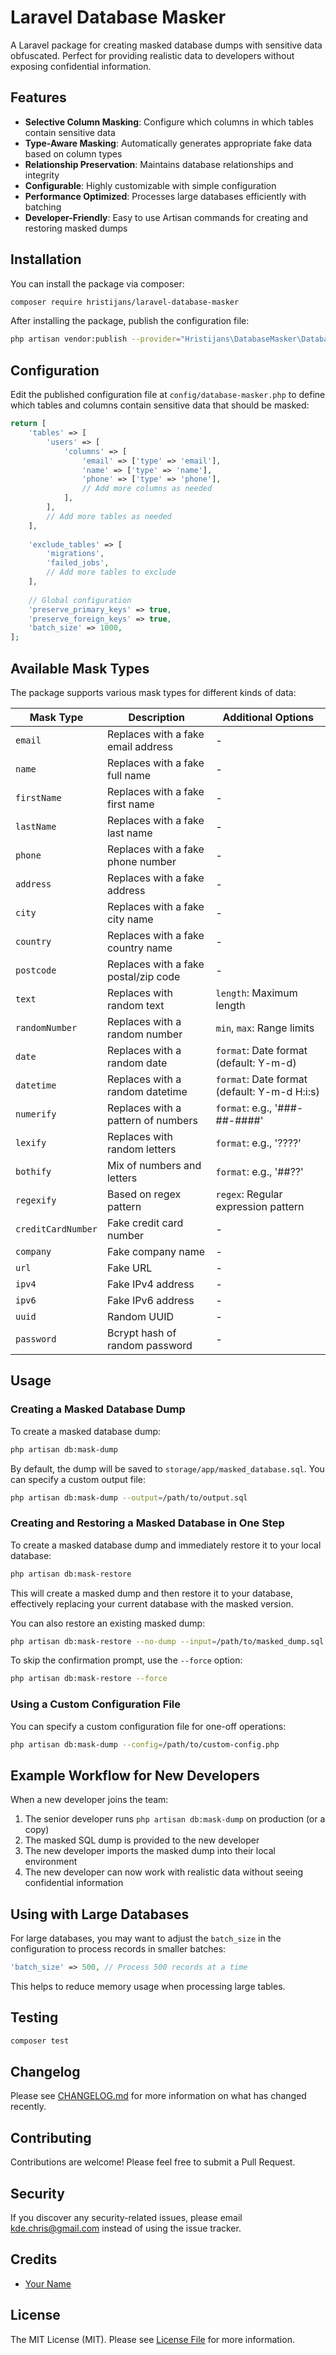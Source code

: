# Laravel Database Masker


A Laravel package for creating masked database dumps with sensitive data obfuscated. Perfect for providing realistic data to developers without exposing confidential information.

## Features

- **Selective Column Masking**: Configure which columns in which tables contain sensitive data
- **Type-Aware Masking**: Automatically generates appropriate fake data based on column types
- **Relationship Preservation**: Maintains database relationships and integrity
- **Configurable**: Highly customizable with simple configuration
- **Performance Optimized**: Processes large databases efficiently with batching
- **Developer-Friendly**: Easy to use Artisan commands for creating and restoring masked dumps

## Installation

You can install the package via composer:

```bash
composer require hristijans/laravel-database-masker
```

After installing the package, publish the configuration file:

```bash
php artisan vendor:publish --provider="Hristijans\DatabaseMasker\DatabaseMaskerServiceProvider" --tag="config"
```

## Configuration

Edit the published configuration file at `config/database-masker.php` to define which tables and columns contain sensitive data that should be masked:

```php
return [
    'tables' => [
        'users' => [
            'columns' => [
                'email' => ['type' => 'email'],
                'name' => ['type' => 'name'],
                'phone' => ['type' => 'phone'],
                // Add more columns as needed
            ],
        ],
        // Add more tables as needed
    ],
    
    'exclude_tables' => [
        'migrations',
        'failed_jobs',
        // Add more tables to exclude
    ],
    
    // Global configuration
    'preserve_primary_keys' => true,
    'preserve_foreign_keys' => true,
    'batch_size' => 1000,
];
```

## Available Mask Types

The package supports various mask types for different kinds of data:

| Mask Type | Description | Additional Options |
|-----------|-------------|-------------------|
| `email` | Replaces with a fake email address | - |
| `name` | Replaces with a fake full name | - |
| `firstName` | Replaces with a fake first name | - |
| `lastName` | Replaces with a fake last name | - |
| `phone` | Replaces with a fake phone number | - |
| `address` | Replaces with a fake address | - |
| `city` | Replaces with a fake city name | - |
| `country` | Replaces with a fake country name | - |
| `postcode` | Replaces with a fake postal/zip code | - |
| `text` | Replaces with random text | `length`: Maximum length |
| `randomNumber` | Replaces with a random number | `min`, `max`: Range limits |
| `date` | Replaces with a random date | `format`: Date format (default: Y-m-d) |
| `datetime` | Replaces with a random datetime | `format`: Date format (default: Y-m-d H:i:s) |
| `numerify` | Replaces with a pattern of numbers | `format`: e.g., '###-##-####' |
| `lexify` | Replaces with random letters | `format`: e.g., '????' |
| `bothify` | Mix of numbers and letters | `format`: e.g., '##??' |
| `regexify` | Based on regex pattern | `regex`: Regular expression pattern |
| `creditCardNumber` | Fake credit card number | - |
| `company` | Fake company name | - |
| `url` | Fake URL | - |
| `ipv4` | Fake IPv4 address | - |
| `ipv6` | Fake IPv6 address | - |
| `uuid` | Random UUID | - |
| `password` | Bcrypt hash of random password | - |

## Usage

### Creating a Masked Database Dump

To create a masked database dump:

```bash
php artisan db:mask-dump
```

By default, the dump will be saved to `storage/app/masked_database.sql`. You can specify a custom output file:

```bash
php artisan db:mask-dump --output=/path/to/output.sql
```

### Creating and Restoring a Masked Database in One Step

To create a masked database dump and immediately restore it to your local database:

```bash
php artisan db:mask-restore
```

This will create a masked dump and then restore it to your database, effectively replacing your current database with the masked version.

You can also restore an existing masked dump:

```bash
php artisan db:mask-restore --no-dump --input=/path/to/masked_dump.sql
```

To skip the confirmation prompt, use the `--force` option:

```bash
php artisan db:mask-restore --force
```

### Using a Custom Configuration File

You can specify a custom configuration file for one-off operations:

```bash
php artisan db:mask-dump --config=/path/to/custom-config.php
```

## Example Workflow for New Developers

When a new developer joins the team:

1. The senior developer runs `php artisan db:mask-dump` on production (or a copy)
2. The masked SQL dump is provided to the new developer
3. The new developer imports the masked dump into their local environment
4. The new developer can now work with realistic data without seeing confidential information

## Using with Large Databases

For large databases, you may want to adjust the `batch_size` in the configuration to process records in smaller batches:

```php
'batch_size' => 500, // Process 500 records at a time
```

This helps to reduce memory usage when processing large tables.

## Testing

```bash
composer test
```

## Changelog

Please see [CHANGELOG.md](CHANGELOG.md) for more information on what has changed recently.

## Contributing

Contributions are welcome! Please feel free to submit a Pull Request.

## Security

If you discover any security-related issues, please email kde.chris@gmail.com instead of using the issue tracker.

## Credits

- [Your Name](https://github.com/hristijans)


## License

The MIT License (MIT). Please see [License File](LICENSE.md) for more information.
